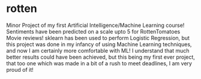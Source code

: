 # rotten
Minor Project of my first Artificial Intelligence/Machine Learning course!
Sentiments have been predicted on a scale upto 5 for RottenTomatoes Movie reviews!
sklearn has been used to perform Logistic Regression, but this project was done in my infancy of using Machine Learning techniques, and now I am certainly more comfortable with ML!
I understand that much better results could have been achieved, but this being my first ever project, that too one which was made in a bit of a rush to meet deadlines, I am very proud of it!

